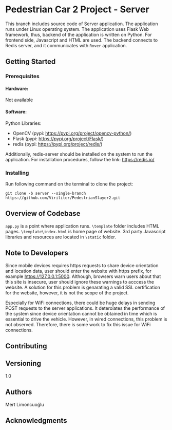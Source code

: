 # Pedestrian Car 2 Project - Server
This branch includes source code of Server application. The application runs under Linux operating system. The application uses Flask Web framework, thus, backend of the application is written on Python. For frontend side, Javascript and HTML are used. The backend connects to Redis server, and it communicates with ```Rover``` application.
 
## Getting Started

### Prerequisites
#### Hardware:
Not available

#### Software:
Python Libraries:
* OpenCV (pypi: https://pypi.org/project/opencv-python/)
* Flask (pypi: https://pypi.org/project/Flask/)
* redis (pypi: https://pypi.org/project/redis/)

Additionally, redis-server should be installed on the system to run the application. For installation procedures, follow the link: https://redis.io/

### Installing
Run following command on the terminal to clone the project:
```
git clone -b server --single-branch https://github.com/Viriliter/PedestrianSlayer2.git
```

## Overview of Codebase
```app.py``` is a point where application runs. ```\template``` folder includes HTML pages. ```\template\index.html``` is home page of website. 3rd party Javascript libraries and resources are located in ```\static``` folder.

## Note to Developers
Since mobile devices requires https requests to share device orientation and location data, user should enter the website with https prefix, for example https://127.0.0.1:5000. Although, browsers warn users about that this site is insecure, user should ignore these warnings to acccess the website. A solution for this problem is genarating a valid SSL certification for the website, however, it is not the scope of the project.

Especially for WiFi connections, there could be huge delays in sending POST requests to the server applications. It deteroiates the performance of the system since device orientation cannot be obtained in time which is essential to drive the vehicle. However, in wired connections, this problem is not observed. Therefore, there is some work to fix this issue for WiFi connections.

## Contributing

## Versioning
1.0

## Authors
Mert Limoncuoğlu

## Acknowledgments

